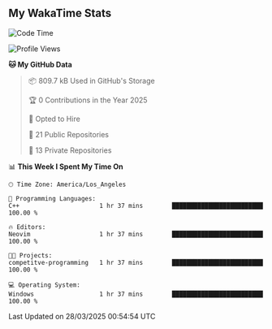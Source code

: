 ## My WakaTime Stats
<!--START_SECTION:waka-->
![Code Time](http://img.shields.io/badge/Code%20Time-211%20hrs%2014%20mins-blue)

![Profile Views](http://img.shields.io/badge/Profile%20Views-0-blue)

**🐱 My GitHub Data** 

> 📦 809.7 kB Used in GitHub's Storage 
 > 
> 🏆 0 Contributions in the Year 2025
 > 
> 💼 Opted to Hire
 > 
> 📜 21 Public Repositories 
 > 
> 🔑 13 Private Repositories 
 > 
📊 **This Week I Spent My Time On** 

```text
🕑︎ Time Zone: America/Los_Angeles

💬 Programming Languages: 
C++                      1 hr 37 mins        █████████████████████████   100.00 % 

🔥 Editors: 
Neovim                   1 hr 37 mins        █████████████████████████   100.00 % 

🐱‍💻 Projects: 
competitve-programming   1 hr 37 mins        █████████████████████████   100.00 % 

💻 Operating System: 
Windows                  1 hr 37 mins        █████████████████████████   100.00 % 
```


 Last Updated on 28/03/2025 00:54:54 UTC
<!--END_SECTION:waka-->
